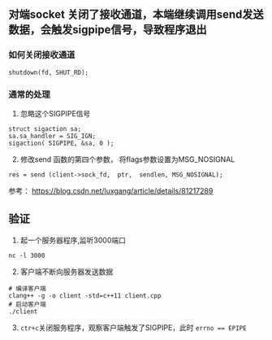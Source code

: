## 对端socket 关闭了接收通道，本端继续调用send发送数据，会触发sigpipe信号，导致程序退出

### 如何关闭接收通道
```
shutdown(fd, SHUT_RD);
```
### 通常的处理
1. 忽略这个SIGPIPE信号
```
struct sigaction sa;
sa.sa_handler = SIG_IGN;
sigaction( SIGPIPE, &sa, 0 );
```
2. 修改send 函数的第四个参数， 将flags参数设置为MSG_NOSIGNAL
```
res = send (client->sock_fd,  ptr,  sendlen, MSG_NOSIGNAL);
```

参考： https://blog.csdn.net/luxgang/article/details/81217289

## 验证

1. 起一个服务器程序,监听3000端口
```
nc -l 3000
```
2. 客户端不断向服务器发送数据
```
# 编译客户端
clang++ -g -o client -std=c++11 client.cpp 
# 启动客户端
./client
```
3. `ctr+c`关闭服务程序，观察客户端触发了SIGPIPE，此时 `errno == EPIPE`